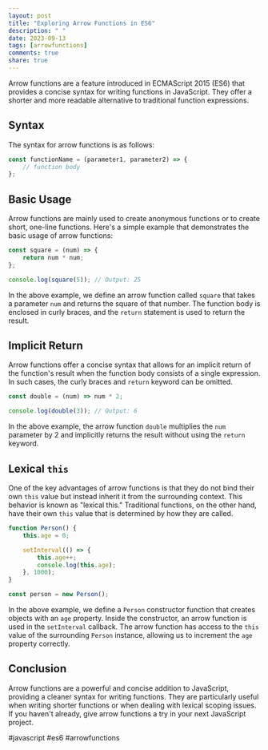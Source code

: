 ```yaml
---
layout: post
title: "Exploring Arrow Functions in ES6"
description: " "
date: 2023-09-13
tags: [arrowfunctions]
comments: true
share: true
---
```


Arrow functions are a feature introduced in ECMAScript 2015 (ES6) that provides a concise syntax for writing functions in JavaScript. They offer a shorter and more readable alternative to traditional function expressions.

## Syntax

The syntax for arrow functions is as follows:

```javascript
const functionName = (parameter1, parameter2) => {
    // function body
};
```

## Basic Usage

Arrow functions are mainly used to create anonymous functions or to create short, one-line functions. Here's a simple example that demonstrates the basic usage of arrow functions:

```javascript
const square = (num) => {
    return num * num;
};

console.log(square(5)); // Output: 25
```

In the above example, we define an arrow function called `square` that takes a parameter `num` and returns the square of that number. The function body is enclosed in curly braces, and the `return` statement is used to return the result.

## Implicit Return

Arrow functions offer a concise syntax that allows for an implicit return of the function's result when the function body consists of a single expression. In such cases, the curly braces and `return` keyword can be omitted.

```javascript
const double = (num) => num * 2;

console.log(double(3)); // Output: 6
```

In the above example, the arrow function `double` multiplies the `num` parameter by 2 and implicitly returns the result without using the `return` keyword.

## Lexical `this`

One of the key advantages of arrow functions is that they do not bind their own `this` value but instead inherit it from the surrounding context. This behavior is known as "lexical this." Traditional functions, on the other hand, have their own `this` value that is determined by how they are called.

```javascript
function Person() {
    this.age = 0;

    setInterval(() => {
        this.age++;
        console.log(this.age);
    }, 1000);
}

const person = new Person();
```

In the above example, we define a `Person` constructor function that creates objects with an `age` property. Inside the constructor, an arrow function is used in the `setInterval` callback. The arrow function has access to the `this` value of the surrounding `Person` instance, allowing us to increment the `age` property correctly.

## Conclusion

Arrow functions are a powerful and concise addition to JavaScript, providing a cleaner syntax for writing functions. They are particularly useful when writing shorter functions or when dealing with lexical scoping issues. If you haven't already, give arrow functions a try in your next JavaScript project.

#javascript #es6 #arrowfunctions